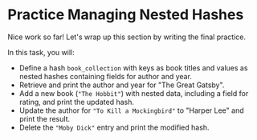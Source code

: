 # Practice Managing Nested Hashes

Nice work so far! Let's wrap up this section by writing the final practice.

In this task, you will:

- Define a hash `book_collection` with keys as book titles and values as nested hashes containing fields for author and year.
- Retrieve and print the author and year for "The Great Gatsby".
- Add a new book (`"The Hobbit"`) with nested data, including a field for rating, and print the updated hash.
- Update the author for `"To Kill a Mockingbird"` to "Harper Lee" and print the result.
- Delete the `"Moby Dick"` entry and print the modified hash.